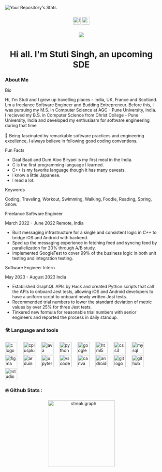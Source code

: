 


![Your Repository's Stats](https://github-readme-stats.vercel.app/api?username=stuti-singh-in&show_icons=true)


###

<div align="center">
  <a href="https://www.linkedin.com/in/stuti-singh067/" target="_blank">
    <img src="https://img.shields.io/static/v1?message=LinkedIn&logo=linkedin&label=&color=0077B5&logoColor=white&labelColor=&style=for-the-badge" height="25" alt="linkedin logo"  />
  </a>
  <a href="singhstuti232@gmail.com" target="_blank">
    <img src="https://img.shields.io/static/v1?message=Gmail&logo=gmail&label=&color=D14836&logoColor=white&labelColor=&style=for-the-badge" height="25" alt="gmail logo"  />
  </a>
</div>

###

<div align="center">
  <img src="https://visitor-badge.laobi.icu/badge?page_id=stuti_singh_in.stuti_singh_in&"  />
</div>

###

<h1 align="center">Hi all. I'm Stuti Singh, an upcoming SDE</h1>


### About Me

  <summary> Bio </summary>
    <p align="left"> Hi, I'm Stuti and I grew up travelling places - India, UK, France and Scotland.  I,m a freelance Software Engineer and Budding Entrepreneur. Before this, I was pursuing my M.S. in Computer Science at AGC - Pune University, India. I recieved my B.S. in Computer Science from Christ College - Pune University, India and developed my enthusiasm for software engineering during that time <br><br>🌱 Being fascinated by remarkable software practices and engineering excellence, I always believe in following good coding conventions.</p>
  

  <summary>Fun Facts</summary>

- Daal Baati and Dum Aloo Biryani is my first meal in the India.
- C is the first programming language I learned.
- C++ is my favorite language though it has many caveats.
- I know a little Japanese.
- I read a lot.

<summary>Keywords</summary>

Coding, Traveling, Workout, Swimming, Walking, Foodie, Reading, Spring, Snow.


<summary> Freelance Software Engineer</summary>

March 2022 - June 2022
Remote, India

- Built messaging infrastructure for a single and consistent logic in C++ to bridge iOS and Android with backend.
- Sped up the messaging experience in fetching feed and syncing feed by parallelization for 20% through A/B study.
- Implemented GoogleTest to cover 99% of the business logic in both unit testing and integration testing.


<summary>Software Engineer Intern</summary>

May 2023 - August 2023
India

- Established GraphQL APIs by Hack and created Python scripts that call the APIs to onboard Jest tests, allowing iOS and Android developers to have a uniform script to onboard newly written Jest tests.
- Recommended trial numbers to lower the standard deviation of metric values by over 25% for three Jest tests.
- Tinkered new formula for reasonable trial numbers with senior engineers and reported the process in daily standup.



###

<h3 align="left">🛠 Language and tools</h3>

###

<div align="left">
  <img src="https://cdn.jsdelivr.net/gh/devicons/devicon/icons/c/c-original.svg" height="40" alt="c logo"  />
  <img width="12" />
  <img src="https://cdn.jsdelivr.net/gh/devicons/devicon/icons/cplusplus/cplusplus-original.svg" height="40" alt="cplusplus logo"  />
  <img width="12" />
  <img src="https://cdn.jsdelivr.net/gh/devicons/devicon/icons/java/java-original.svg" height="40" alt="java logo"  />
  <img width="12" />
  <img src="https://cdn.jsdelivr.net/gh/devicons/devicon/icons/python/python-original.svg" height="40" alt="python logo"  />
  <img width="12" />
  <img src="https://cdn.jsdelivr.net/gh/devicons/devicon/icons/googlecloud/googlecloud-original.svg" height="40" alt="googlecloud logo"  />
  <img width="12" />
  <img src="https://cdn.jsdelivr.net/gh/devicons/devicon/icons/html5/html5-original.svg" height="40" alt="html5 logo"  />
  <img width="12" />
  <img src="https://cdn.jsdelivr.net/gh/devicons/devicon/icons/css3/css3-original.svg" height="40" alt="css3 logo"  />
  <img width="12" />
  <img src="https://cdn.jsdelivr.net/gh/devicons/devicon/icons/mysql/mysql-original.svg" height="40" alt="mysql logo"  />
  <img width="12" />
  <img src="https://cdn.jsdelivr.net/gh/devicons/devicon/icons/figma/figma-original.svg" height="40" alt="figma logo"  />
  <img width="12" />
  <img src="https://cdn.jsdelivr.net/gh/devicons/devicon/icons/arduino/arduino-original.svg" height="40" alt="arduino logo"  />
  <img width="12" />
  <img src="https://cdn.jsdelivr.net/gh/devicons/devicon/icons/jupyter/jupyter-original.svg" height="40" alt="jupyter logo"  />
  <img width="12" />
  <img src="https://cdn.jsdelivr.net/gh/devicons/devicon/icons/vscode/vscode-original.svg" height="40" alt="vscode logo"  />
  <img width="12" />
  <img src="https://cdn.jsdelivr.net/gh/devicons/devicon/icons/canva/canva-original.svg" height="40" alt="canva logo"  />
  <img width="12" />
  <img src="https://cdn.jsdelivr.net/gh/devicons/devicon/icons/androidstudio/androidstudio-original.svg" height="40" alt="androidstudio logo"  />
  <img width="12" />
  <img src="https://cdn.jsdelivr.net/gh/devicons/devicon/icons/git/git-original.svg" height="40" alt="git logo"  />
  <img width="12" />
  <img src="https://cdn.jsdelivr.net/gh/devicons/devicon/icons/github/github-original.svg" height="40" alt="github logo"  />
  <img width="12" />
  <img src="https://cdn.jsdelivr.net/gh/devicons/devicon/icons/rstudio/rstudio-original.svg" height="40" alt="rstudio logo"  />
</div>

###

<h3 align="left">🔥   Github Stats :</h3>

###

<div align="center">
  <img src="https://streak-stats.demolab.com?user=aastha9199&locale=en&mode=daily&theme=dark&hide_border=false&border_radius=5&order=3" height="220" alt="streak graph"  />
</div>

###
